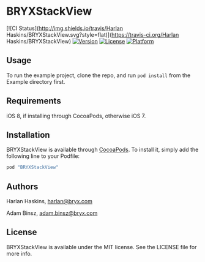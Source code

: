 # BRYXStackView

[![CI Status](http://img.shields.io/travis/Harlan Haskins/BRYXStackView.svg?style=flat)](https://travis-ci.org/Harlan Haskins/BRYXStackView)
[![Version](https://img.shields.io/cocoapods/v/BRYXStackView.svg?style=flat)](http://cocoapods.org/pods/BRYXStackView)
[![License](https://img.shields.io/cocoapods/l/BRYXStackView.svg?style=flat)](http://cocoapods.org/pods/BRYXStackView)
[![Platform](https://img.shields.io/cocoapods/p/BRYXStackView.svg?style=flat)](http://cocoapods.org/pods/BRYXStackView)

## Usage

To run the example project, clone the repo, and run `pod install` from the Example directory first.

## Requirements

iOS 8, if installing through CocoaPods, otherwise iOS 7.

## Installation

BRYXStackView is available through [CocoaPods](http://cocoapods.org). To install
it, simply add the following line to your Podfile:

```ruby
pod "BRYXStackView"
```

## Authors

Harlan Haskins, harlan@bryx.com

Adam Binsz, adam.binsz@bryx.com

## License

BRYXStackView is available under the MIT license. See the LICENSE file for more info.
